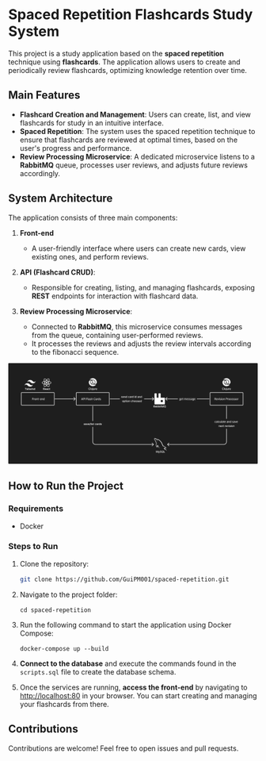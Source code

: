 # Spaced Repetition Flashcards Study System
This project is a study application based on the **spaced repetition** technique using **flashcards**. The application allows users to create and periodically review flashcards, optimizing knowledge retention over time.

## Main Features
- **Flashcard Creation and Management**: Users can create, list, and view flashcards for study in an intuitive interface.
- **Spaced Repetition**: The system uses the spaced repetition technique to ensure that flashcards are reviewed at optimal times, based on the user's progress and performance.
- **Review Processing Microservice**: A dedicated microservice listens to a **RabbitMQ** queue, processes user reviews, and adjusts future reviews accordingly.

## System Architecture
The application consists of three main components:

1. **Front-end**
   - A user-friendly interface where users can create new cards, view existing ones, and perform reviews.
   
2. **API (Flashcard CRUD)**: 
   - Responsible for creating, listing, and managing flashcards, exposing **REST** endpoints for interaction with flashcard data.

3. **Review Processing Microservice**:
   - Connected to **RabbitMQ**, this microservice consumes messages from the queue, containing user-performed reviews.
   - It processes the reviews and adjusts the review intervals according to the fibonacci sequence.

![project architecture](./images/flowchart.png)

## How to Run the Project

### Requirements
- Docker
  
### Steps to Run
1. Clone the repository:
   ```bash
   git clone https://github.com/GuiPM001/spaced-repetition.git
   ```
2. Navigate to the project folder:
   ```
   cd spaced-repetition
   ```
3. Run the following command to start the application using Docker Compose:
   ```
   docker-compose up --build
   ```
4. **Connect to the database** and execute the commands found in the `scripts.sql` file to create the database schema.

5. Once the services are running, **access the front-end** by navigating to [http://localhost:80](http://localhost:80) in your browser. You can start creating and managing your flashcards from there.

## Contributions
Contributions are welcome! Feel free to open issues and pull requests.
